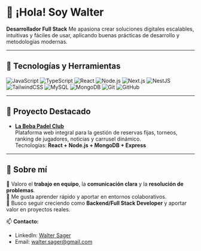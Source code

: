 # 👋 ¡Hola! Soy Walter

**Desarrollador Full Stack**
Me apasiona crear soluciones digitales escalables, intuitivas y fáciles de usar, aplicando buenas prácticas de desarrollo y metodologías modernas.

---

## 🚀 Tecnologías y Herramientas

![JavaScript](https://img.shields.io/badge/-JavaScript-F7DF1E?logo=javascript&logoColor=black)
![TypeScript](https://img.shields.io/badge/-TypeScript-3178C6?logo=typescript&logoColor=white)
![React](https://img.shields.io/badge/-React-61DAFB?logo=react&logoColor=black)
![Node.js](https://img.shields.io/badge/-Node.js-339933?logo=node.js&logoColor=white)
![Next.js](https://img.shields.io/badge/-Next.js-000000?logo=next.js&logoColor=white)
![NestJS](https://img.shields.io/badge/-NestJS-E0234E?logo=nestjs&logoColor=white)
![TailwindCSS](https://img.shields.io/badge/-TailwindCSS-06B6D4?logo=tailwindcss&logoColor=white)
![MySQL](https://img.shields.io/badge/-MySQL-4479A1?logo=mysql&logoColor=white)
![MongoDB](https://img.shields.io/badge/-MongoDB-47A248?logo=mongodb&logoColor=white)
![Git](https://img.shields.io/badge/-Git-F05032?logo=git&logoColor=white)
![GitHub](https://img.shields.io/badge/-GitHub-181717?logo=github&logoColor=white)

---

## 🌟 Proyecto Destacado

- [**La Beba Padel Club**](https://labebapadel.com)  
  Plataforma web integral para la gestión de reservas fijas, torneos, ranking de jugadores, noticias y carrusel dinámico.  
  Tecnologías: **React + Node.js + MongoDB + Express**  

---

## 🤝 Sobre mí

🔹 Valoro el **trabajo en equipo**, la **comunicación clara** y la **resolución de problemas**.  
🔹 Me gusta aprender rápido y aportar en entornos colaborativos.  
🔹 Busco seguir creciendo como **Backend/Full Stack Developer** y aportar valor en proyectos reales.

📫 **Contacto:**  
- LinkedIn: [Walter Sager](https://www.linkedin.com/in/walter-sager-082b27303/)  
- Email: walter.sager@gmail.com  
